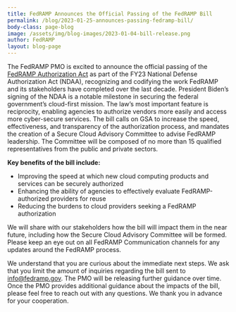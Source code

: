 ```yaml
---
title: FedRAMP Announces the Official Passing of the FedRAMP Bill
permalink: /blog/2023-01-25-announces-passing-fedramp-bill/
body-class: page-blog
image: /assets/img/blog-images/2023-01-04-bill-release.png
author: FedRAMP
layout: blog-page
---
```

The FedRAMP PMO is excited to announce the official passing of the <a href="https://www.congress.gov/117/bills/hr8956/BILLS-117hr8956rfs.pdf" target="_blank" rel="noopener noreferrer">FedRAMP Authorization Act</a> as part of the FY23 National Defense Authorization Act (NDAA), recognizing and codifying the work FedRAMP and its stakeholders have completed over the last decade. President Biden’s signing of the NDAA is a notable milestone in securing the federal government’s cloud-first mission. The law’s most important feature is reciprocity, enabling agencies to authorize vendors more easily and access more cyber-secure services. The bill calls on GSA to increase the speed, effectiveness, and transparency of the authorization process, and mandates the creation of a Secure Cloud Advisory Committee to advise FedRAMP leadership. The Committee will be composed of no more than 15 qualified representatives from the public and private sectors.

<b>Key benefits of the bill include:</b>
- Improving the speed at which new cloud computing products and services can be securely authorized
- Enhancing the ability of agencies to effectively evaluate FedRAMP-authorized providers for reuse
- Reducing the burdens to cloud providers seeking a FedRAMP authorization

We will share with our stakeholders how the bill will impact them in the near future, including how the Secure Cloud Advisory Committee will be formed. Please keep an eye out on all FedRAMP Communication channels for any updates around the FedRAMP process.

We understand that you are curious about the immediate next steps. We ask that you limit the amount of inquiries regarding the bill sent to <a href="mailto:info@fedramp.gov">info@fedramp.gov</a>. The PMO will be releasing further guidance over time. Once the PMO provides additional guidance about the impacts of the bill, please feel free to reach out with any questions. We thank you in advance for your cooperation.
